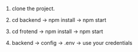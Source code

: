 1. clone the project.
2. cd backend -> npm install -> npm start
3. cd frotend -> npm install -> npm start

4. backend -> config -> .env -> use your credentials

